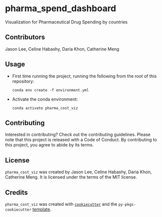 # pharma_spend_dashboard

Visualization for Pharmaceutical Drug Spending by countries

## Contributors

Jason Lee, Celine Habashy, Daria Khon, Catherine Meng

## Usage

- First time running the project, running the following from the root of this repository:

    ```{sh}
    conda env create -f environment.yml
    ```

- Activate the conda environment:

    ```{sh}
    conda activate pharma_cost_viz
    ```

## Contributing

Interested in contributing? Check out the contributing guidelines. Please note that this project is released with a Code of Conduct. By contributing to this project, you agree to abide by its terms.

## License

`pharma_cost_viz` was created by Jason Lee, Celine Habashy, Daria Khon, Catherine Meng. It is licensed under the terms of the MIT license.

## Credits

`pharma_cost_viz` was created with [`cookiecutter`](https://cookiecutter.readthedocs.io/en/latest/) and the `py-pkgs-cookiecutter` [template](https://github.com/py-pkgs/py-pkgs-cookiecutter).
